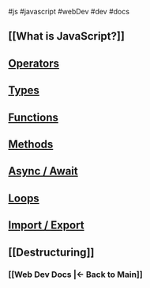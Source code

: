 #js #javascript #webDev #dev #docs 

## [[What is JavaScript?]]

## [Operators](Operators.md)

## [Types](Types.md)

## [Functions](Functions.md)

## [Methods](Methods.md)

## [Async / Await](Async%20Await.md)

## [Loops](Loops.md)

## [Import / Export](Import%20Export.md)

## [[Destructuring]]



### [[Web Dev Docs |<- Back to Main]]